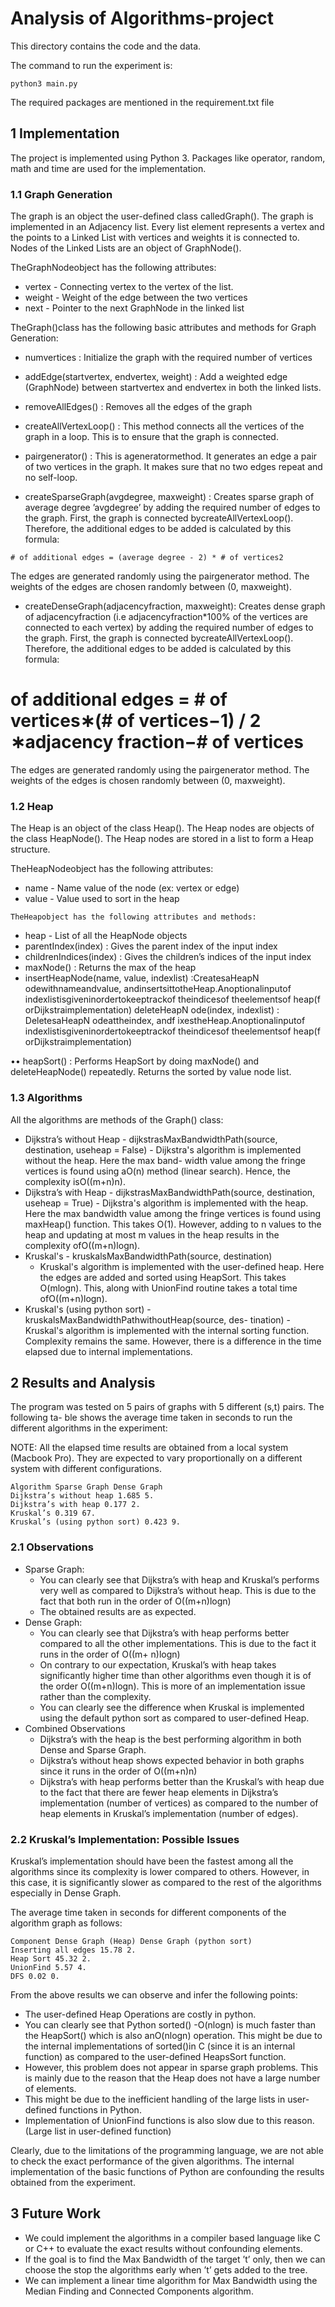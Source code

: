 # Analysis of Algorithms-project


This directory contains the code and the data.


The command to run the experiment is:

```
python3 main.py
```

The required packages are mentioned in the requirement.txt file


## 1 Implementation

The project is implemented using Python 3. Packages like operator, random, math and time
are used for the implementation.

### 1.1 Graph Generation

The graph is an object the user-defined class calledGraph(). The graph is implemented in an Adjacency list. Every list element represents a vertex and the points to a Linked List with vertices and weights it is connected to. Nodes of the Linked Lists are an object of GraphNode().

TheGraphNodeobject has the following attributes:

- vertex - Connecting vertex to the vertex of the list.
- weight - Weight of the edge between the two vertices
- next - Pointer to the next GraphNode in the linked list

TheGraph()class has the following basic attributes and methods for Graph Generation:

- numvertices : Initialize the graph with the required number of vertices
- addEdge(startvertex, endvertex, weight) : Add a weighted edge (GraphNode) between startvertex and endvertex in both the linked lists.
- removeAllEdges() : Removes all the edges of the graph
- createAllVertexLoop() : This method connects all the vertices of the graph in a loop.
    This is to ensure that the graph is connected.
- pairgenerator() : This is ageneratormethod. It generates an edge a pair of two vertices in the graph. It makes sure that no two edges repeat and no self-loop.


- createSparseGraph(avgdegree, maxweight) : Creates sparse graph of average degree ’avgdegree’ by adding the required number of edges to the graph. First, the graph is connected bycreateAllVertexLoop(). Therefore, the additional edges to be added is calculated by this formula:

```
# of additional edges = (average degree - 2) * # of vertices2
```

The edges are generated randomly using the pairgenerator method. The weights of
the edges are chosen randomly between (0, maxweight).

- createDenseGraph(adjacencyfraction, maxweight): Creates dense graph of adjacencyfraction
    (i.e adjacencyfraction*100% of the vertices are connected to each vertex) by adding the required number of edges to the graph. First, the graph is connected bycreateAllVertexLoop(). Therefore, the additional edges to be added is calculated by this
    formula:


# of additional edges = # of vertices∗(# of vertices−1) / 2 ∗adjacency fraction−# of vertices

The edges are generated randomly using the pairgenerator method. The weights of
the edges is chosen randomly between (0, maxweight).

### 1.2 Heap


The Heap is an object of the class Heap(). The Heap nodes are objects of the class HeapNode(). The Heap nodes are stored in a list to form a Heap structure.

TheHeapNodeobject has the following attributes:

- name - Name value of the node (ex: vertex or edge)
- value - Value used to sort in the heap

```
TheHeapobject has the following attributes and methods:
```
- heap - List of all the HeapNode objects
- parentIndex(index) : Gives the parent index of the input index
- childrenIndices(index) : Gives the children’s indices of the input index
- maxNode() : Returns the max of the heap
- insertHeapNode(name, value, indexlist) :CreatesaHeapN odewithnameandvalue, andinsertsittotheHeap.Anoptionalinputof indexlistisgiveninordertokeeptrackof theindicesof theelementsof heap(f orDijkstraimplementation)
deleteHeapN ode(index, indexlist) :
    DeletesaHeapN odeattheindex, andf ixestheHeap.Anoptionalinputof indexlistisgiveninordertokeeptrackof theindicesof theelementsof heap(f orDijkstraimplementation)

•• heapSort() : Performs HeapSort by doing maxNode() and deleteHeapNode() repeatedly.
Returns the sorted by value node list.


### 1.3 Algorithms

All the algorithms are methods of the Graph() class:

- Dijkstra’s without Heap - dijkstrasMaxBandwidthPath(source, destination, useheap
    = False)
       - Dijkstra's algorithm is implemented without the heap. Here the max band-
          width value among the fringe vertices is found using aO(n) method (linear search).
          Hence, the complexity isO((m+n)n).
- Dijkstra’s with Heap - dijkstrasMaxBandwidthPath(source, destination, useheap =
    True)
       - Dijkstra's algorithm is implemented with the heap. Here the max bandwidth value among the fringe vertices is found using maxHeap() function. This takes
          O(1). However, adding to n values to the heap and updating at most m values in the heap results in the complexity ofO((m+n)logn).
- Kruskal's - kruskalsMaxBandwidthPath(source, destination)
    - Kruskal's algorithm is implemented with the user-defined heap. Here the edges are added and sorted using HeapSort. This takes O(mlogn). This, along with UnionFind routine takes a total time ofO((m+n)logn).
- Kruskal's (using python sort) - kruskalsMaxBandwidthPathwithoutHeap(source, des-
    tination)
       - Kruskal's algorithm is implemented with the internal sorting function. Complexity remains the same. However, there is a difference in the time elapsed due to internal implementations.


## 2 Results and Analysis

The program was tested on 5 pairs of graphs with 5 different (s,t) pairs. The following ta-
ble shows the average time taken in seconds to run the different algorithms in the experiment:

NOTE: All the elapsed time results are obtained from a local system (Macbook Pro).
They are expected to vary proportionally on a different system with different configurations.

```
Algorithm Sparse Graph Dense Graph
Dijkstra’s without heap 1.685 5.
Dijkstra’s with heap 0.177 2.
Kruskal’s 0.319 67.
Kruskal’s (using python sort) 0.423 9.
```
### 2.1 Observations

- Sparse Graph:
    - You can clearly see that Dijkstra’s with heap and Kruskal’s performs very well as compared to Dijkstra’s without heap. This is due to the fact that both run in the
       order of O((m+n)logn)
    - The obtained results are as expected.
- Dense Graph:
    - You can clearly see that Dijkstra’s with heap performs better compared to all the other implementations. This is due to the fact it runs in the order of O((m+
       n)logn)
    - On contrary to our expectation, Kruskal’s with heap takes significantly higher time than other algorithms even though it is of the order O((m+n)logn). This is more of an implementation issue rather than the complexity.
    - You can clearly see the difference when Kruskal is implemented using the default
       python sort as compared to user-defined Heap.
- Combined Observations
    - Dijkstra’s with the heap is the best performing algorithm in both Dense and Sparse
       Graph.
    - Dijkstra’s without heap shows expected behavior in both graphs since it runs in
       the order of O((m+n)n)
    - Dijkstra’s with heap performs better than the Kruskal’s with heap due to the
       fact that there are fewer heap elements in Dijkstra’s implementation (number of
       vertices) as compared to the number of heap elements in Kruskal’s implementation
       (number of edges).


### 2.2 Kruskal’s Implementation: Possible Issues

Kruskal’s implementation should have been the fastest among all the algorithms since
its complexity is lower compared to others. However, in this case, it is significantly
slower as compared to the rest of the algorithms especially in Dense Graph.

The average time taken in seconds for different components of the algorithm graph
as follows:

```
Component Dense Graph (Heap) Dense Graph (python sort)
Inserting all edges 15.78 2.
Heap Sort 45.32 2.
UnionFind 5.57 4.
DFS 0.02 0.
```
From the above results we can observe and infer the following points:

- The user-defined Heap Operations are costly in python.
- You can clearly see that Python sorted() -O(nlogn) is much faster than the
    HeapSort() which is also anO(nlogn) operation. This might be due to the internal implementations of sorted()in C (since it is an internal function) as compared to the user-defined HeapsSort function.
- However, this problem does not appear in sparse graph problems. This is mainly
    due to the reason that the Heap does not have a large number of elements.
- This might be due to the inefficient handling of the large lists in user-defined functions in Python.
- Implementation of UnionFind functions is also slow due to this reason. (Large
    list in user-defined function)

Clearly, due to the limitations of the programming language, we are not able to check
the exact performance of the given algorithms. The internal implementation of the
basic functions of Python are confounding the results obtained from the experiment.

## 3 Future Work

- We could implement the algorithms in a compiler based language like C or C++
    to evaluate the exact results without confounding elements.
- If the goal is to find the Max Bandwidth of the target ’t’ only, then we can choose
    the stop the algorithms early when ’t’ gets added to the tree.
- We can implement a linear time algorithm for Max Bandwidth using the Median
    Finding and Connected Components algorithm.



